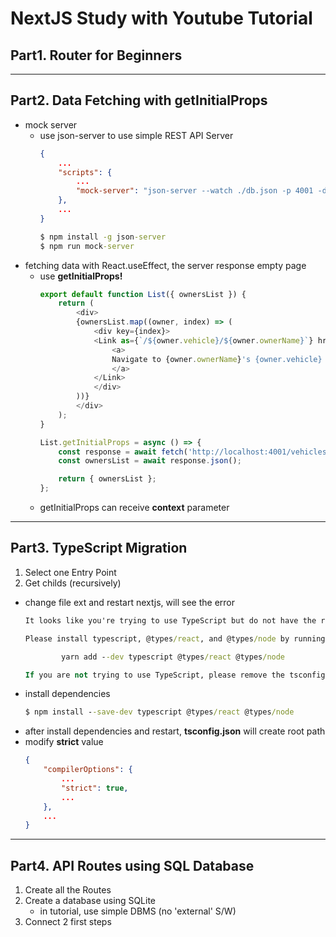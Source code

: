 # NextJS Study with Youtube Tutorial

## Part1. Router for Beginners

<hr/>

## Part2. Data Fetching with getInitialProps
- mock server
    - use json-server to use simple REST API Server
        ``` json
        {
            ...
            "scripts": {
                ...
                "mock-server": "json-server --watch ./db.json -p 4001 -d 3000"
            },
            ...
        }
        ```
        ``` cmd
        $ npm install -g json-server
        $ npm run mock-server
        ```
- fetching data with React.useEffect, the server response empty page
    - use **getInitialProps!**
        ``` js
        export default function List({ ownersList }) {
            return (
                <div>
                {ownersList.map((owner, index) => (
                    <div key={index}>
                    <Link as={`/${owner.vehicle}/${owner.ownerName}`} href="/[vehicle]/[person]">
                        <a>
                        Navigate to {owner.ownerName}'s {owner.vehicle}
                        </a>
                    </Link>
                    </div>
                ))}
                </div>
            );
        }

        List.getInitialProps = async () => {
            const response = await fetch('http://localhost:4001/vehicles');
            const ownersList = await response.json();

            return { ownersList };
        };
        ```
    - getInitialProps can receive **context** parameter

<hr/>

## Part3. TypeScript Migration
1. Select one Entry Point
2. Get childs (recursively)

- change file ext and restart nextjs, will see the error
    ``` cmd
    It looks like you're trying to use TypeScript but do not have the required package(s) installed.

    Please install typescript, @types/react, and @types/node by running:

            yarn add --dev typescript @types/react @types/node

    If you are not trying to use TypeScript, please remove the tsconfig.json file from your package root (and any TypeScript files).
    ```
- install dependencies 
    ``` cmd
    $ npm install --save-dev typescript @types/react @types/node
    ```
- after install dependencies and restart, **tsconfig.json** will create root path
- modify **strict** value
    ``` json
    {
        "compilerOptions": {
            ...
            "strict": true,
            ...
        },
        ...
    }
    ```

<hr/>

## Part4. API Routes using SQL Database
1. Create all the Routes
2. Create a database using SQLite
    - in tutorial, use simple DBMS (no 'external' S/W)
3. Connect 2 first steps